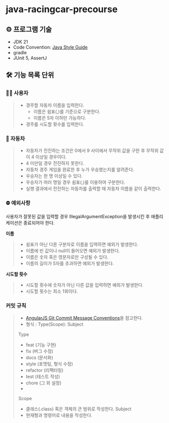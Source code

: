 # java-racingcar-precourse


## ⚙ 프로그램 기술️

- JDK 21
- Code Convention: [Java Style Guide](https://github.com/woowacourse/woowacourse-docs/tree/main/styleguide/java)
- gradle
- JUnit 5, AssertJ

## 🛠️ 기능 목록 단위  

### 🧑‍💻 사용자
> - 경주할 자동차 이름을 입력한다.
>   - 이름은 쉼표(,)를 기준으로 구분한다.
>   - 이름은 5자 이하만 가능하다.
> - 경주를 시도할 횟수를 입력한다.
 

### 🚗 자동차

> - 자동차가 전진하는 조건은 0에서 9 사이에서 무작위 값을 구한 후 무작위 값이 4 이상일 경우이다.
>  - 4 미만일 경우 전진하지 못한다.
> - 자동차 경주 게임을 완료한 후 누가 우승했는지를 알려준다. 
>  - 우승자는 한 명 이상일 수 있다. 
>   - 우승자가 여러 명일 경우 쉼표(,)를 이용하여 구분한다.
> - 실행 결과에서 전진하는 자동차를 출력할 때 자동차 이름을 같이 출력한다.

### ⛔️ 예외사항

사용자가 잘못된 값을 입력할 경우 IllegalArgumentException을 발생시킨 후 애플리케이션은 종료되어야 한다.

**이름**
> - 쉼표가 아닌 다른 구분자로 이름을 입력하면 예외가 발생한다.
> - 이름에 빈 값이나 null이 들어오면 예외가 발생한다.
> - 이름은 숫자 혹은 영문자로만 구성될 수 있다.
> - 이름의 길이가 5자를 초과하면 예외가 발생한다.

**시도할 횟수**
> - 시도할 횟수에 숫자가 아닌 다른 값을 입력하면 예외가 발생한다.
> - 시도할 횟수는 최소 1회이다.

### 커밋 규칙

>- [AngularJS Git Commit Message Conventions](https://gist.github.com/stephenparish/9941e89d80e2bc58a153#allowed-type)을 참고한다.
>- 형식 : Type(Scope): Subject
>
> Type
> - feat (기능 구현)
> - fix (버그 수정)
> - docs (문서화)
> - style (포맷팅, 형식 수정)
> - refactor (리팩터링)
> - test (테스트 작성)
> - chore (그 외 설정)
> - 
> Scope
> - 클래스(.class) 혹은 객체의 큰 범위로 작성한다.
Subject
> - 현재형과 명령어로 내용을 작성한다.